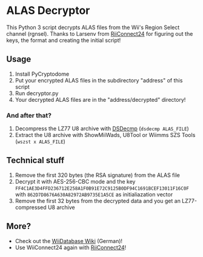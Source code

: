 ALAS Decryptor
==============
This Python 3 script decrypts ALAS files from the Wii's Region Select channel (rgnsel).
Thanks to Larsenv from [RiiConnect24](https://rc24.xyz/) for figuring out the keys, the format and creating the initial script!

## Usage
1. Install PyCryptodome
2. Put your encrypted ALAS files in the subdirectory "address" of this script
3. Run decryptor.py
4. Your decrypted ALAS files are in the "address/decrypted" directory!

### And after that?
1. Decompress the LZ77 U8 archive with [DSDecmp](https://www.romhacking.net/utilities/789/) (`dsdecmp ALAS_FILE`)
2. Extract the U8 archive with ShowMiiWads, U8Tool or Wiimms SZS Tools (`wszst x ALAS_FILE`)

## Technical stuff
1. Remove the first 320 bytes (the RSA signature) from the ALAS file
2. Decrypt it with AES-256-CBC mode and the key `FF4C1AE3D4FFD236712E258A1F0B91E72C9125B0DF94C1691BCEF13011F16C0F` with `862D7D8676A630A82972AB9735E1A5CE` as initialiazation vector
3. Remove the first 32 bytes from the decrypted data and you get an LZ77-compressed U8 archive

## More?
* Check out the [WiiDatabase Wiki](https://wiki.wiidatabase.de/wiki/Regionsauswahl_(Kanal)) (German)!
* Use WiiConnect24 again with [RiiConnect24](https://rc24.xyz/)!